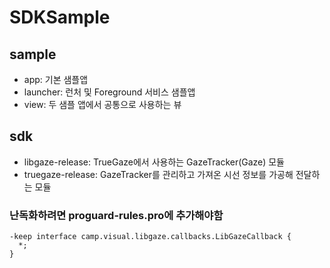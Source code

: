 # SDKSample

## sample
- app: 기본 샘플앱
- launcher: 런처 및 Foreground 서비스 샘플앱
- view: 두 샘플 앱에서 공통으로 사용하는 뷰
## sdk
- libgaze-release: TrueGaze에서 사용하는 GazeTracker(Gaze) 모듈
- truegaze-release: GazeTracker를 관리하고 가져온 시선 정보를 가공해 전달하는 모듈

### 난독화하려면 proguard-rules.pro에 추가해야함
```
-keep interface camp.visual.libgaze.callbacks.LibGazeCallback {
  *;
}
```
